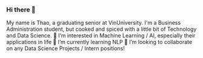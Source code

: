 ### Hi there 👋

My name is Thao, a graduating senior at VinUniversity. I'm a Business Administration student, but cooked and spiced with a little bit of Technology and Data Science.
🌱 I’m interested in Machine Learning / AI, especially their applications in life
🔭 I’m currently learning NLP
👯 I’m looking to collaborate on any Data Science Projects / Intern positions!

<!--
**thaohp113/thaohp113** is a ✨ _special_ ✨ repository because its `README.md` (this file) appears on your GitHub profile.

Here are some ideas to get you started:

- 🔭 I’m currently working on ...
- 🌱 I’m currently learning ...
- 👯 I’m looking to collaborate on ...
- 🤔 I’m looking for help with ...
- 💬 Ask me about ...
- 📫 How to reach me: ...
- 😄 Pronouns: ...
- ⚡ Fun fact: ...
-->
